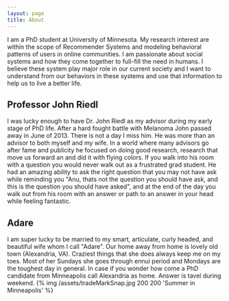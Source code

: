 ```yaml
---
layout: page
title: About
---
```


I am a PhD student at University of Minnesota. My research interest are within the scope of Recommender Systems and modeling behavioral patterns of users in online communities. I am passionate about social systems and how they come together to full-fill the need in humans. I believe these system play major role in our current society and I want to understand from our behaviors in these systems and use that information to help us to live a better life.

## Professor John Riedl

I was lucky enough to have Dr. John Riedl as my advisor during my early stage of PhD life. After a hard fought battle with Melanoma John passed away in June of 2013. There is not a day I miss him. He was more than an advisor to both myself and my wife. In a world where many advisors go after fame and publicity he focused on doing good research, research that move us forward an and did it with flying colors. If you walk into his room with a question you would never walk out as a frustrated grad student. He had an amazing ability to ask the right question that you may not have ask while reminding you "Anu, thats not the question you should have ask, and this is the question you should have asked", and at the end of the day you walk out from his room with an answer or path to an answer in your head while feeling fantastic. 

## Adare

I am super lucky to be married to my smart, articulate, curly headed, and beautiful wife whom I call "Adare". Our home away from home is lovely old town (Alexandria, VA). Craziest things that she does always keep me on my toes. Most of her Sundays she goes through ennui period and Mondays are the toughest day in general. In case if you wonder how come a PhD candidate from Minneapolis call Alexandria as home. Answer is tavel during weekend.
{% img /assets/tradeMarkSnap.jpg 200 200 'Summer in Minneapolis' %} 

